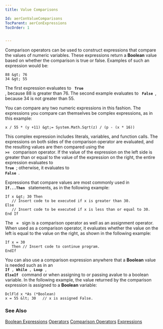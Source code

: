 ```yaml
---
title: Value Comparisons

Id: aerConValueComparisons
TocParent: aerConExpressions
TocOrder: 1


---
```


Comparison operators can be used to construct expressions that compare the values of numeric variables. These expressions return a **Boolean** value based on whether the comparison is true or false. Examples of such an expression would be: 

```
88 &gt; 76
34 &gt; 55
```

The first expression evaluates to <code> **True** </code>, because 88 is greater than 76. The second example evaluates to <code> **False** </code>, because 34 is not greater than 55. 

You can compare any two numeric expressions in this fashion. The expressions you compare can themselves be complex expressions, as in this example: 

```
x / 55 * (y +11) &gt;= System.Math.Sqrt(z) / (p - (x * 16))
```

This complex expression includes literals, variables, and function calls. The expressions on both sides of the comparison operator are evaluated, and the resulting values are then compared using the <code> **&gt;=** </code> comparison operator. If the value of the expression on the left side is greater than or equal to the value of the expression on the right, the entire expression evaluates to <code> **True** </code>; otherwise, it evaluates to <code> **False** </code>. 

Expressions that compare values are most commonly used in <code> **If...Then** </code> statements, as in the following example: 

```
If x &gt; 30 Then
   // Insert code to be executed if x is greater than 30.
Else
   // Insert code to be executed if x is less than or equal to 30.
End If
```

The <code> **=** </code> sign is a comparison operator as well as an assignment operator. When used as a comparison operator, it evaluates whether the value on the left is equal to the value on the right, as shown in the following example: 

```
If x = 30
   Then // Insert code to continue program. 
EndIf
```

You can also use a comparison expression anywhere that a **Boolean** value is needed such as in an <code> **If** , **While** , **Loop** , **ElseIf** </code> command or when assigning to or passing avalue to a boolean variable. In the following example, the value returned by the comparison expression is assigned to a **Boolean** variable: 

```
DclFld x *As (*Boolean)
x = 55 &lt; 30   // x is assigned False.
```

### See Also
[Boolean Expressions](aerConBooleanExpressions.html)
[Operators](aerConOperators.html)
[Comparison Operators](aerConComparisonOperators.html)
[Expressions](aerConExpressions.html) 
